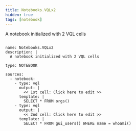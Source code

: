 ```yaml
---
title: Notebooks.VQLx2
hidden: true
tags: [notebook]
---
```


A notebook initialized with 2 VQL cells


<pre><code class="language-yaml">
name: Notebooks.VQLx2
description: |
  A notebook initialized with 2 VQL cells

type: NOTEBOOK

sources:
  - notebook:
    - type: vql
      output: |
        &lt;&lt; 1st cell: Click here to edit &gt;&gt;
      template: |
        SELECT * FROM orgs()
    - type: vql
      output: |
        &lt;&lt; 2nd cell: Click here to edit &gt;&gt;
      template: |
        SELECT * FROM gui_users() WHERE name = whoami()
</code></pre>

